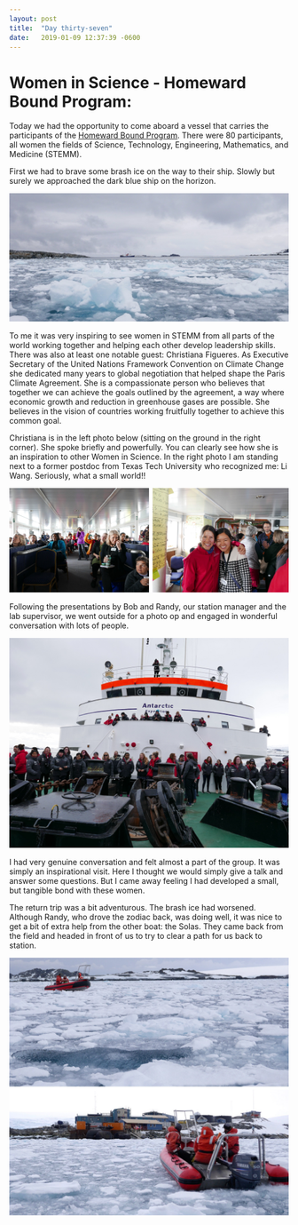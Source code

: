 ```yaml
---
layout: post
title:  "Day thirty-seven"
date:   2019-01-09 12:37:39 -0600
---
```

# Women in Science - Homeward Bound Program: 
Today we had the opportunity to come aboard a vessel that carries the participants of the [Homeward Bound Program][HB3]. There were 80 participants, all women the fields of Science, Technology, Engineering, Mathematics, and Medicine (STEMM). 

First we had to brave some brash ice on the way to their ship. Slowly but surely we approached the dark blue ship on the horizon.

![Braving brash ice](/assets/blog_photos/190109/190109_screenshot1.jpg)

To me it was very inspiring to see women in STEMM from all parts of the world working together and helping each other develop leadership skills. There was also at least one notable guest: Christiana Figueres. As Executive Secretary of the United Nations Framework Convention on Climate Change she dedicated many years to global negotiation that helped shape the Paris Climate Agreement. She is a compassionate person who believes that together we can achieve the goals outlined by the agreement, a way where economic growth and reduction in greenhouse gases are possible. She believes in the vision of countries working fruitfully together to achieve this common goal. 
 
Christiana is in the left photo below (sitting on the ground in the right corner). She spoke briefly and powerfully. You can clearly see how she is an inspiration to other Women in Science. In the right photo I am standing next to a former postdoc from Texas Tech University who recognized me: Li Wang. Seriously, what a small world!!

![Q and A sessions](/assets/blog_photos/190109/Homewardboundproject_190109.jpg)

Following the presentations by Bob and Randy, our station manager and the lab supervisor, we went outside for a photo op and engaged in wonderful conversation with lots of people.  

![On the bow of the ship](/assets/blog_photos/190109/p1070468.jpg)

I had very genuine conversation and felt almost a part of the group. It was simply an inspirational visit. Here I thought we would simply give a talk and answer some questions. But I came away feeling I had developed a small, but tangible bond with these women.

The return trip was a bit adventurous. The brash ice had worsened. Although Randy, who drove the zodiac back, was doing well, it was nice to get a bit of extra help from the other boat: the Solas. They came back from the field and headed in front of us to try to clear a path for us back to station. 

![Solas creating a path](/assets/blog_photos/190109/Solas_190109.jpg)

[HB3]: http://homewardboundprojects.com.au/about/
